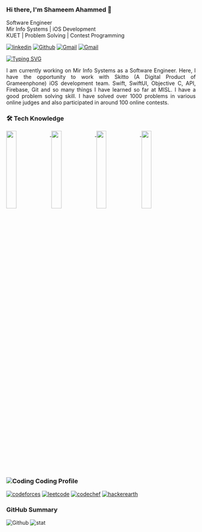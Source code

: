 <link rel="stylesheet" href="https://cdnjs.cloudflare.com/ajax/libs/font-awesome/6.5.1/css/all.min.css" integrity="sha512-DTOQO9RWCH3ppGqcWaEA1BIZOC6xxalwEsw9c2QQeAIftl+Vegovlnee1c9QX4TctnWMn13TZye+giMm8e2LwA==" crossorigin="anonymous" referrerpolicy="no-referrer" />

### Hi there, I'm Shameem Ahammed 👋
Software Engineer <br>
Mir Info Systems | iOS Development <br>
KUET | Problem Solving | Contest Programming <br>

<a href="https://www.linkedin.com/in/shameem22">![linkedin](https://img.shields.io/badge/LinkedIn-0077b5?logo=Linkedin)</a>  <a href="https://github.com/shameem17">![Github](https://img.shields.io/badge/GitHub-grey?logo=Github)</a>   <a href="mailto:shamemm105455@gmail.com"> ![Gmail](https://img.shields.io/badge/shameem105455@gmail.com-b1d5ef?logo=Gmail)</a>  <a href="tel:+8801788381680"> ![Gmail](https://img.shields.io/badge/+8801788381680-ff2e00?logo=allocine) </a> 

[![Typing SVG](https://readme-typing-svg.herokuapp.com?font=Fira+Code&duration=3500&pause=500&color=FFA500&random=false&width=435&lines=I+am+Shameem+Ahammed;I+am+a+Software+Engineer)](https://git.io/typing-svg)
<p style="text-align: justify;">
I am currently working on Mir Info Systems as a Software Engineer. Here, I have the opportunity to work with Skitto (A Digital Product of Grameenphone) iOS development team. Swift, SwiftUI, Objective C, API, Firebase, Git and so many things I have learned so far at MISL. 
I have a good problem solving skill. I have solved over 1000 problems in various online judges and also participated in around 100 online contests. </p>

### 🛠 Tech Knowledge

<a href="#">
  <img align="top" src="https://github.com/shameem17/shameem17/assets/53037559/dc832ba2-4df6-4805-a064-6753cdff46e7" width="23%"/>
</a>  

<a href="#">
  <img align="top" src="https://github.com/shameem17/shameem17/assets/53037559/816d7dee-e5e9-42ba-86bb-b36a8811051d" width="23%"/>
</a>  

<a href="#">
  <img align="top" src="https://github.com/shameem17/shameem17/assets/53037559/645103a7-874b-4cd5-af0a-bb8e6a071b1a" width="23%"/>
</a>  

<a href="#">
  <img align="top" src="https://github.com/shameem17/shameem17/assets/53037559/efb3e0f6-695c-4176-acfb-7c91b15c92e4" width="23%"/>
</a>



### ![Coding](https://img.icons8.com/ios-glyphs/30/f53245/source-code.png) Coding Profile


<a href="https://codeforces.com/profile/Shameem17"> ![codeforces](https://img.shields.io/badge/Codeforces-shameem17-black?style=for-the-badge&logo=codeforces&labelColor=F7BB07)</a>  <a href="https://leetcode.com/shameem17">![leetcode](https://img.shields.io/badge/Leetcode-shameem17-red?style=for-the-badge&logo=leetcode)</a> <a href="https://www.codechef.com/users/shameem17">![codechef](https://img.shields.io/badge/Codechef-shameem17-green?style=for-the-badge&logo=codechef&labelColor=563018)</a>  <a href="https://www.hackerearth.com/@shameem17">![hackerearth](https://img.shields.io/badge/HackerEarth-shameem17-fff?style=for-the-badge&logo=hackerearth&labelColor=323754)</a>

### GitHub Summary

![Github](https://github-readme-streak-stats.herokuapp.com/?user=shameem17&theme=dark&hide_border=true)  ![stat](https://github-readme-stats.vercel.app/api/top-langs/?username=shameem17&layout=donut&theme=dark)



<!--
**shameem17/shameem17** is a ✨ _special_ ✨ repository because its `README.md` (this file) appears on your GitHub profile.

Here are some ideas to get you started:

- 🔭 I’m currently working on ...
- 🌱 I’m currently learning ...
- 👯 I’m looking to collaborate on ...
- 🤔 I’m looking for help with ...
- 💬 Ask me about ...
- 📫 How to reach me: ...
- 😄 Pronouns: ...
- ⚡ Fun fact: ...
-->


